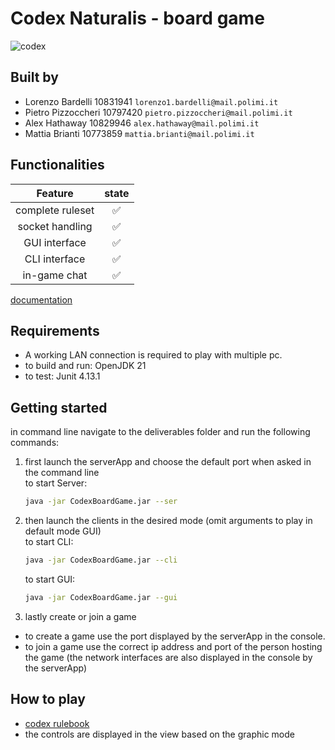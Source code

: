 # Codex Naturalis - board game
![codex](src/main/resources/graphics/CODEX_wallpaper_1080.jpg)

## Built by
- Lorenzo Bardelli 10831941 `lorenzo1.bardelli@mail.polimi.it` 
- Pietro Pizzoccheri 10797420 `pietro.pizzoccheri@mail.polimi.it` 
- Alex Hathaway 10829946 `alex.hathaway@mail.polimi.it` 
- Mattia Brianti 10773859 `mattia.brianti@mail.polimi.it` 

## Functionalities
|     Feature      | state |
|:----------------:|:-----:|
| complete ruleset |   ✅   |
| socket handling  |   ✅   |
|  GUI interface   |   ✅   |
|  CLI interface   |   ✅   |
|   in-game chat   |   ✅   |

[documentation](https://github.com/omgbarde/IS24-LB04/tree/master/deliverables)

## Requirements
- A working LAN connection is required to play with multiple pc.
- to build and run: OpenJDK 21
- to test: Junit 4.13.1

## Getting started
in command line navigate to the deliverables folder and run the following commands:
1. first launch the serverApp and choose the default port when asked in the command line\
   to start Server:
    ```sh
    java -jar CodexBoardGame.jar --ser
    ```
2. then launch the clients in the desired mode (omit arguments to play in default mode GUI)\
    to start CLI:
   
    ```sh
    java -jar CodexBoardGame.jar --cli
    ```
    
    to start GUI:
  
    ```sh
    java -jar CodexBoardGame.jar --gui
    ```
   
3. lastly create or join a game
  - to create a game use the port displayed by the serverApp in the console.
  - to join a game use the correct ip address and port of the person hosting the game (the network interfaces are also displayed in the console by the serverApp)

## How to play
- [codex rulebook](src/main/resources/CODEX_Rulebook_IT.pdf)
- the controls are displayed in the view based on the graphic mode
